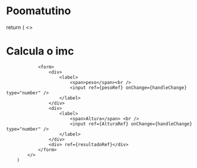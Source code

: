 # Poomatutino

return (
            <>  
                <h1> Calcula o imc </h1>

                <form>
                    <div>
                        <label>
                            <span>peso</span><br />
                            <input ref={pesoRef} onChange={handleChange} type="number" />
                        </label>
                    </div>
                    <div>
                        <label>
                            <span>Altura</span> <br />
                            <input ref={AlturaRef} onChange={handleChange} type="number" />
                        </label>
                    </div>
                    <div> ref={resultadoRef}</div>
                </form>
            </>
        )

